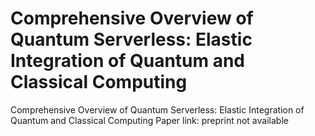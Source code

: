 # Comprehensive Overview of Quantum Serverless: Elastic Integration of Quantum and Classical Computing
Comprehensive Overview of Quantum Serverless: Elastic Integration of Quantum and Classical Computing
Paper link: preprint not available
